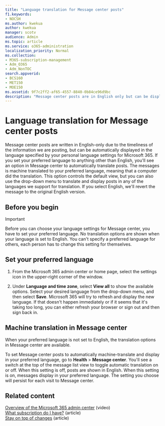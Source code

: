 ```yaml
---
title: "Language translation for Message center posts"
f1.keywords:
- NOCSH
ms.author: kwekua
author: kwekua
manager: scotv
audience: Admin
ms.topic: article
ms.service: o365-administration
localization_priority: Normal
ms.collection: 
- M365-subscription-management 
- Adm_O365
- Adm_NonTOC
search.appverid:
- BCS160
- MET150
- MOE150
ms.assetid: 9f7c2ff2-af65-4557-8840-0b84ce96d9bc
description: "Message center posts are in English only but can be displayed automatically in the language you specify for Microsoft 365."
---
```


# Language translation for Message center posts

Message center posts are written in English-only due to the timeliness of the information we are posting, but can be automatically displayed in the language specified by your personal language settings for Microsoft 365. If you set your preferred language to anything other than English, you'll see an option in Message center to automatically translate posts. The messages is machine translated to your preferred language, meaning that a computer did the translation. This option controls the default view, but you can also use the drop-down menu to translate and display posts in any of the languages we support for translation. If you select English, we'll revert the message to the original English version.

## Before you begin
  
> [!IMPORTANT]
> Before you can choose your language settings for Message center, you have to set your preferred language. No translation options are shown when your language is set to English. You can't specify a preferred language for others, each person has to change this setting for themselves. 
  
## Set your preferred language

1. From the Microsoft 365 admin center or home page, select the settings icon in the upper-right corner of the window.
  
2. Under **Language and time zone**, select **View all** to show the available options. Select your desired language from the drop-down menu, and then select **Save**. Microsoft 365 will try to refresh and display the new language. If that doesn't happen immediately or if it seems that it's taking too long, you can either refresh your browser or sign out and then sign back in.
  
## Machine translation in Message center

When your preferred language is not set to English, the translation options in Message center are available.
  
To set Message center posts to automatically machine-translate and display in your preferred language, go to **Health** \> **Message center**. You'll see a switch at the top of the message list view to toggle automatic translation on or off. When this setting is off, posts are shown in English. When this setting is on, messages display in your preferred language. The setting you choose will persist for each visit to Message center. 

## Related content

[Overview of the Microsoft 365 admin center](../../business-video/admin-center-overview.md) (video)\
[What subscription do I have?](../admin-overview/what-subscription-do-i-have.md) (article)\
[Stay on top of changes](../manage/stay-on-top-of-updates.md) (article)



  


